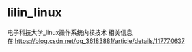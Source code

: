 # lilin_linux
电子科技大学_linux操作系统内核技术
相关信息在:https://blog.csdn.net/qq_36183881/article/details/117770637
